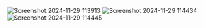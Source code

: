 ![Screenshot 2024-11-29 113913](https://github.com/user-attachments/assets/f7ce6db3-f70b-4368-8edb-214c813f0747)
![Screenshot 2024-11-29 114434](https://github.com/user-attachments/assets/4253044b-0d6a-4e84-9236-45a829085246)
![Screenshot 2024-11-29 114445](https://github.com/user-attachments/assets/73d92248-f488-44b7-b482-e8e7df43f0d4)


